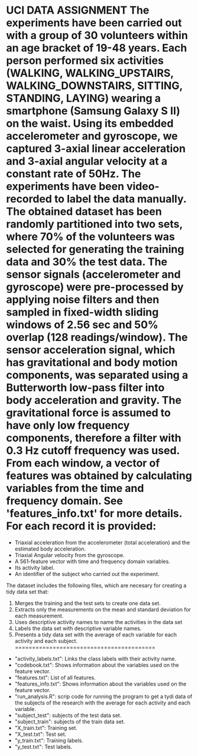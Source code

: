 UCI DATA ASSIGNMENT
The experiments have been carried out with a group of 30 volunteers within an age bracket of 19-48 years. Each person performed six activities (WALKING, WALKING_UPSTAIRS, WALKING_DOWNSTAIRS, SITTING, STANDING, LAYING) wearing a smartphone (Samsung Galaxy S II) on the waist. Using its embedded accelerometer and gyroscope, we captured 3-axial linear acceleration and 3-axial angular velocity at a constant rate of 50Hz. The experiments have been video-recorded to label the data manually. The obtained dataset has been randomly partitioned into two sets, where 70% of the volunteers was selected for generating the training data and 30% the test data. 
The sensor signals (accelerometer and gyroscope) were pre-processed by applying noise filters and then sampled in fixed-width sliding windows of 2.56 sec and 50% overlap (128 readings/window). The sensor acceleration signal, which has gravitational and body motion components, was separated using a Butterworth low-pass filter into body acceleration and gravity. The gravitational force is assumed to have only low frequency components, therefore a filter with 0.3 Hz cutoff frequency was used. From each window, a vector of features was obtained by calculating variables from the time and frequency domain. See 'features_info.txt' for more details. 
For each record it is provided:
======================================

- Triaxial acceleration from the accelerometer (total acceleration) and the estimated body acceleration.
- Triaxial Angular velocity from the gyroscope. 
- A 561-feature vector with time and frequency domain variables. 
- Its activity label. 
- An identifier of the subject who carried out the experiment.

The dataset includes the following files, which are necesary for creating a tidy data set that:
1) Merges the training and the test sets to create one data set.
2) Extracts only the measurements on the mean and standard deviation for each measurement.
3) Uses descriptive activity names to name the activities in the data set
4) Labels the data set with descriptive variable names.
5) Presents a tidy data set with the average of each variable for each activity and each subject.
=========================================

- "activity_labels.txt": Links the class labels with their activity name.
- "codebook.txt": Shows information about the variables used on the feature vector.
- "features.txt": List of all features.
- "features_info.txt": Shows information about the variables used on the feature vector.
- "run_analysis.R": scrip code for running the program to get a tydi data of the subjects of the research with the average for each activity and each variable.
- "subject_test": subjects of the test data set.
- "subject_train": subjects of the train data set.
- "X_train.txt": Training set.
- "X_test.txt": Test set.
- "y_train.txt": Training labels.
- "y_test.txt": Test labels.
